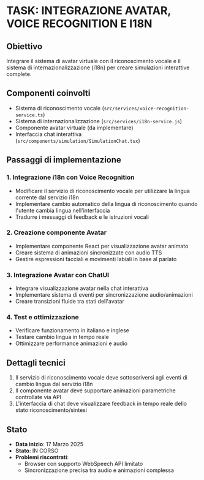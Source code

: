 # TASK: INTEGRAZIONE AVATAR, VOICE RECOGNITION E I18N

## Obiettivo
Integrare il sistema di avatar virtuale con il riconoscimento vocale e il sistema di internazionalizzazione (i18n) per creare simulazioni interattive complete.

## Componenti coinvolti
- Sistema di riconoscimento vocale (`src/services/voice-recognition-service.ts`)
- Sistema di internazionalizzazione (`src/services/i18n-service.js`)
- Componente avatar virtuale (da implementare)
- Interfaccia chat interattiva (`src/components/simulation/SimulationChat.tsx`)

## Passaggi di implementazione

### 1. Integrazione i18n con Voice Recognition
- Modificare il servizio di riconoscimento vocale per utilizzare la lingua corrente dal servizio i18n
- Implementare cambio automatico della lingua di riconoscimento quando l'utente cambia lingua nell'interfaccia
- Tradurre i messaggi di feedback e le istruzioni vocali

### 2. Creazione componente Avatar
- Implementare componente React per visualizzazione avatar animato
- Creare sistema di animazioni sincronizzate con audio TTS
- Gestire espressioni facciali e movimenti labiali in base al parlato

### 3. Integrazione Avatar con ChatUI
- Integrare visualizzazione avatar nella chat interattiva
- Implementare sistema di eventi per sincronizzazione audio/animazioni
- Creare transizioni fluide tra stati dell'avatar

### 4. Test e ottimizzazione
- Verificare funzionamento in italiano e inglese
- Testare cambio lingua in tempo reale
- Ottimizzare performance animazioni e audio

## Dettagli tecnici
1. Il servizio di riconoscimento vocale deve sottoscriversi agli eventi di cambio lingua dal servizio i18n
2. Il componente avatar deve supportare animazioni parametriche controllate via API
3. L'interfaccia di chat deve visualizzare feedback in tempo reale dello stato riconoscimento/sintesi

## Stato
- **Data inizio**: 17 Marzo 2025
- **Stato**: IN CORSO
- **Problemi riscontrati**: 
  - Browser con supporto WebSpeech API limitato
  - Sincronizzazione precisa tra audio e animazioni complessa
